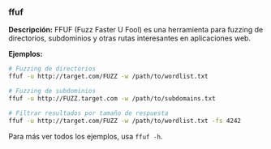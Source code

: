 ### ffuf 
**Descripción:** FFUF (Fuzz Faster U Fool) es una herramienta para fuzzing de directorios, subdominios y otras rutas interesantes en aplicaciones web.

**Ejemplos:**
```bash
# Fuzzing de directorios
ffuf -u http://target.com/FUZZ -w /path/to/wordlist.txt

# Fuzzing de subdominios
ffuf -u http://FUZZ.target.com -w /path/to/subdomains.txt

# Filtrar resultados por tamaño de respuesta
ffuf -u http://target.com/FUZZ -w /path/to/wordlist.txt -fs 4242
```

Para más ver todos los ejemplos, usa ```ffuf -h```.
